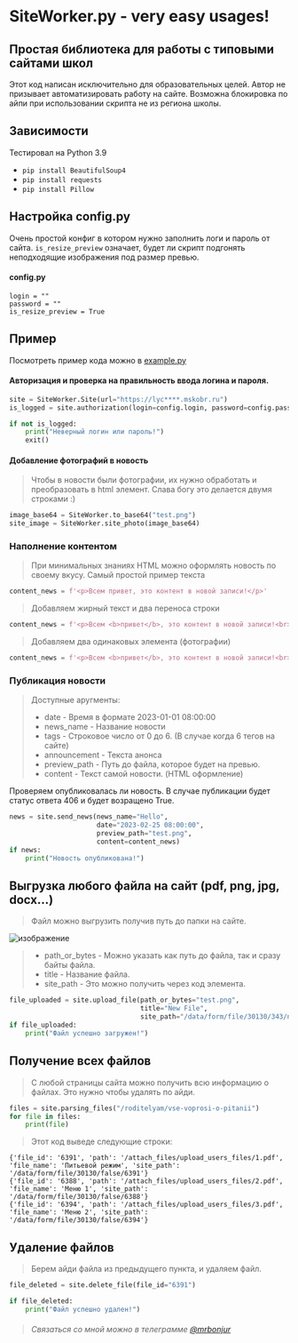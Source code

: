 # SiteWorker.py - very easy usages!
## Простая библиотека для работы с типовыми сайтами школ


Этот код написан исключительно для образовательных целей. 
Автор не призывает автоматизировать работу на сайте. 
Возможна блокировка по айпи при использовании скрипта не из региона школы.

## Зависимости
Тестировал на Python 3.9
- ```pip install BeautifulSoup4```
- ```pip install requests```
- ```pip install Pillow```




## Настройка config.py

Очень простой конфиг в котором нужно заполнить логи и пароль от сайта.
`is_resize_preview` означает, будет ли скрипт подгонять неподходящие изображения под размер превью.  
####  config.py
```
login = ""
password = ""
is_resize_preview = True
```


## Пример

Посмотреть пример кода можно в [example.py](https://github.com/MrBonjur/SiteWorker/blob/main/example.py)

#### Авторизация и проверка на правильность ввода логина и пароля.
```py
site = SiteWorker.Site(url="https://lyc****.mskobr.ru")
is_logged = site.authorization(login=config.login, password=config.password)

if not is_logged:
    print("Неверный логин или пароль!")
    exit()
```
#### Добавление фотографий в новость
>Чтобы в новости были фотографии, их нужно обработать и преобразовать в html элемент. 
>Слава богу это делается двумя строками :)
```py
image_base64 = SiteWorker.to_base64("test.png")
site_image = SiteWorker.site_photo(image_base64)
```
### Наполнение контентом 

>При минимальных знаниях HTML можно оформлять новость по своему вкусу.
>Самый простой пример текста
```py
content_news = f'<p>Всем привет, это контент в новой записи!</p>'
```
>Добавляем жирный текст и два переноса строки
```py
content_news = f'<p>Всем <b>привет</b>, это контент в новой записи!<br><br></p>'
```
>Добавляем  два одинаковых элемента (фотографии)
```py
content_news = f'<p>Всем <b>привет</b>, это контент в новой записи!<br><br>{site_image}{site_image}</p>'
```
### Публикация новости
>Доступные аругменты:
> * date - Время в формате 2023-01-01 08:00:00
> * news_name - Название новости
> * tags - Строковое число от 0 до 6. (В случае когда 6 тегов на сайте)
> * announcement - Текста анонса
> * preview_path - Путь до файла, которое будет на превью.
> * content - Текст самой новости. (HTML оформление)

Проверяем опубликовалась ли новость. В случае публикации будет статус ответа 406 и будет возращено True.
```py
news = site.send_news(news_name="Hello",
                      date="2023-02-25 08:00:00",
                      preview_path="test.png",
                      content=content_news)
if news:
    print("Новость опубликована!")
```


## Выгрузка любого файла на сайт (pdf, png, jpg, docx...)
> Файл можно выгрузить получив путь до папки на сайте.

![изображение](https://user-images.githubusercontent.com/55990897/220732823-d9af57d3-6a09-4f2e-b4d5-b819c2254ef8.png)


> * path_or_bytes - Можно указать как путь до файла, так и сразу байты файла.
> * title - Название файла.
> * site_path - Это можно получить через код элемента.
```py
file_uploaded = site.upload_file(path_or_bytes="test.png",
                                 title="New File",
                                 site_path="/data/form/file/30130/343/new")
if file_uploaded:
    print("Файл успешно загружен!")
```


## Получение всех файлов
> С любой страницы сайта можно получить всю информацию о файлах.
> Это нужно чтобы удалять по айди.
```py
files = site.parsing_files("/roditelyam/vse-voprosi-o-pitanii")
for file in files:
    print(file)
```
> Этот код выведе следующие строки:

```
{'file_id': '6391', 'path': '/attach_files/upload_users_files/1.pdf', 'file_name': 'Питьевой режим', 'site_path': '/data/form/file/30130/false/6391'}
{'file_id': '6388', 'path': '/attach_files/upload_users_files/2.pdf', 'file_name': 'Меню 1', 'site_path': '/data/form/file/30130/false/6388'}
{'file_id': '6394', 'path': '/attach_files/upload_users_files/3.pdf', 'file_name': 'Меню 2', 'site_path': '/data/form/file/30130/false/6394'}
```

## Удаление файлов
> Берем айди файла из предыдущего пункта, и удаляем файл. 
```py
file_deleted = site.delete_file(file_id="6391")

if file_deleted:
    print("Файл успешно удален!")
```

> ###### Связаться со мной можно в телеграмме [@mrbonjur](https://t.me/mrbonjur)
